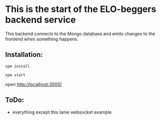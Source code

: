 # This is the start of the ELO-beggers backend service

This backend connects to the Mongo database and emits changes to the frontend when something happens.

## Installation:

`npm install`

`npm start`

open [http://localhost:3000/](http://localhost:3000/)

## ToDo:
- everything except this lame websocket example
